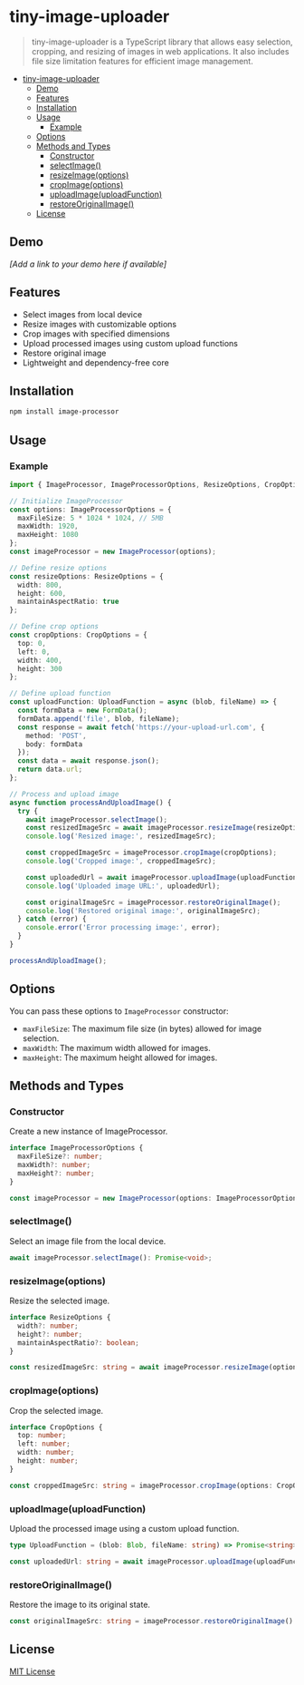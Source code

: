 # tiny-image-uploader

 > tiny-image-uploader is a TypeScript library that allows easy selection, cropping, and resizing of images in web applications. It also includes file size limitation features for efficient image management.


- [tiny-image-uploader](#tiny-image-uploader)
  - [Demo](#demo)
  - [Features](#features)
  - [Installation](#installation)
  - [Usage](#usage)
    - [Example](#example)
  - [Options](#options)
  - [Methods and Types](#methods-and-types)
    - [Constructor](#constructor)
    - [selectImage()](#selectimage)
    - [resizeImage(options)](#resizeimageoptions)
    - [cropImage(options)](#cropimageoptions)
    - [uploadImage(uploadFunction)](#uploadimageuploadfunction)
    - [restoreOriginalImage()](#restoreoriginalimage)
  - [License](#license)

## Demo

_[Add a link to your demo here if available]_

## Features

- Select images from local device
- Resize images with customizable options
- Crop images with specified dimensions
- Upload processed images using custom upload functions
- Restore original image
- Lightweight and dependency-free core

## Installation

```sh
npm install image-processor
```

## Usage

### Example

```typescript
import { ImageProcessor, ImageProcessorOptions, ResizeOptions, CropOptions, UploadFunction } from 'image-processor';

// Initialize ImageProcessor
const options: ImageProcessorOptions = {
  maxFileSize: 5 * 1024 * 1024, // 5MB
  maxWidth: 1920,
  maxHeight: 1080
};
const imageProcessor = new ImageProcessor(options);

// Define resize options
const resizeOptions: ResizeOptions = {
  width: 800,
  height: 600,
  maintainAspectRatio: true
};

// Define crop options
const cropOptions: CropOptions = {
  top: 0,
  left: 0,
  width: 400,
  height: 300
};

// Define upload function
const uploadFunction: UploadFunction = async (blob, fileName) => {
  const formData = new FormData();
  formData.append('file', blob, fileName);
  const response = await fetch('https://your-upload-url.com', {
    method: 'POST',
    body: formData
  });
  const data = await response.json();
  return data.url;
};

// Process and upload image
async function processAndUploadImage() {
  try {
    await imageProcessor.selectImage();
    const resizedImageSrc = await imageProcessor.resizeImage(resizeOptions);
    console.log('Resized image:', resizedImageSrc);

    const croppedImageSrc = imageProcessor.cropImage(cropOptions);
    console.log('Cropped image:', croppedImageSrc);

    const uploadedUrl = await imageProcessor.uploadImage(uploadFunction);
    console.log('Uploaded image URL:', uploadedUrl);

    const originalImageSrc = imageProcessor.restoreOriginalImage();
    console.log('Restored original image:', originalImageSrc);
  } catch (error) {
    console.error('Error processing image:', error);
  }
}

processAndUploadImage();
```

## Options

You can pass these options to `ImageProcessor` constructor:

- `maxFileSize`: The maximum file size (in bytes) allowed for image selection.
- `maxWidth`: The maximum width allowed for images.
- `maxHeight`: The maximum height allowed for images.

## Methods and Types

### Constructor

Create a new instance of ImageProcessor.

```typescript
interface ImageProcessorOptions {
  maxFileSize?: number;
  maxWidth?: number;
  maxHeight?: number;
}

const imageProcessor = new ImageProcessor(options: ImageProcessorOptions);
```

### selectImage()

Select an image file from the local device.

```typescript
await imageProcessor.selectImage(): Promise<void>;
```

### resizeImage(options)

Resize the selected image.

```typescript
interface ResizeOptions {
  width?: number;
  height?: number;
  maintainAspectRatio?: boolean;
}

const resizedImageSrc: string = await imageProcessor.resizeImage(options: ResizeOptions): Promise<string>;
```

### cropImage(options)

Crop the selected image.

```typescript
interface CropOptions {
  top: number;
  left: number;
  width: number;
  height: number;
}

const croppedImageSrc: string = imageProcessor.cropImage(options: CropOptions): string;
```

### uploadImage(uploadFunction)

Upload the processed image using a custom upload function.

```typescript
type UploadFunction = (blob: Blob, fileName: string) => Promise<string>;

const uploadedUrl: string = await imageProcessor.uploadImage(uploadFunction: UploadFunction): Promise<string>;
```

### restoreOriginalImage()

Restore the image to its original state.

```typescript
const originalImageSrc: string = imageProcessor.restoreOriginalImage(): string;
```

## License

[MIT License](LICENSE)
